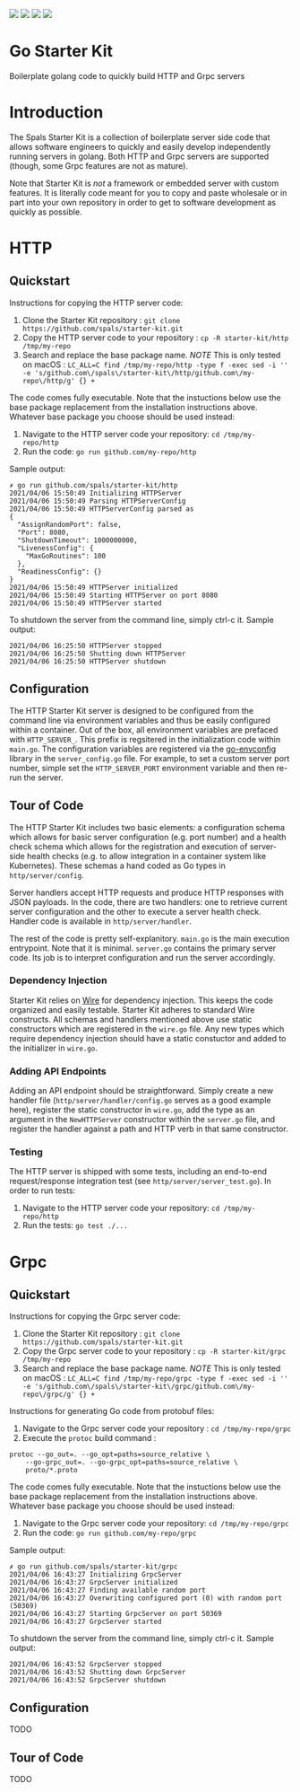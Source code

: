 [![][License img]][License]
[![][Golang Lint img]][Golang Lint]
[![][HTTP Tests img]][HTTP Tests]
[![][Grpc Tests img]][Grpc Tests]

[License]:LICENSE
[License img]:https://img.shields.io/badge/License-BSD3-blue.svg

[Golang Lint]:https://github.com/spals/starter-kit/actions/workflows/golangci-lint.yml?query=branch%3Amain
[Golang Lint img]:https://github.com/spals/starter-kit/actions/workflows/golangci-lint.yml/badge.svg

[HTTP Tests]:https://github.com/spals/starter-kit/actions/workflows/http-tests.yml?query=branch%3Amain
[HTTP Tests img]:https://github.com/spals/starter-kit/actions/workflows/http-tests.yml/badge.svg

[Grpc Tests]:https://github.com/spals/starter-kit/actions/workflows/grpc-tests.yml?query=branch%3Amain
[Grpc Tests img]:https://github.com/spals/starter-kit/actions/workflows/grpc-tests.yml/badge.svg

# Go Starter Kit

Boilerplate golang code to quickly build HTTP and Grpc servers

# Introduction

The Spals Starter Kit is a collection of boilerplate server side code that allows software engineers to quickly and easily develop independently running servers in golang. Both HTTP and Grpc servers are supported (though, some Grpc features are not as mature).

Note that Starter Kit is *not* a framework or embedded server with custom features. It is literally code meant for you to copy and paste wholesale or in part into your own repository in order to get to software development as quickly as possible.

# HTTP
## Quickstart
Instructions for copying the HTTP server code:

1. Clone the Starter Kit repository : `git clone https://github.com/spals/starter-kit.git`
1. Copy the HTTP server code to your repository : `cp -R starter-kit/http /tmp/my-repo`
1. Search and replace the base package name. *NOTE* This is only tested on macOS : `LC_ALL=C find /tmp/my-repo/http -type f -exec sed -i '' -e 's/github.com\/spals\/starter-kit\/http/github.com\/my-repo\/http/g' {} +`

The code comes fully executable. Note that the instuctions below use the base package replacement from the installation instructions above. Whatever base package you choose should be used instead:

1. Navigate to the HTTP server code your repository: `cd /tmp/my-repo/http`
1. Run the code: `go run github.com/my-repo/http`

Sample output:
```
✗ go run github.com/spals/starter-kit/http          
2021/04/06 15:50:49 Initializing HTTPServer
2021/04/06 15:50:49 Parsing HTTPServerConfig
2021/04/06 15:50:49 HTTPServerConfig parsed as 
{
  "AssignRandomPort": false,
  "Port": 8080,
  "ShutdownTimeout": 1000000000,
  "LivenessConfig": {
    "MaxGoRoutines": 100
  },
  "ReadinessConfig": {}
}
2021/04/06 15:50:49 HTTPServer initialized
2021/04/06 15:50:49 Starting HTTPServer on port 8080
2021/04/06 15:50:49 HTTPServer started
```

To shutdown the server from the command line, simply ctrl-c it. Sample output:
```
2021/04/06 16:25:50 HTTPServer stopped
2021/04/06 16:25:50 Shutting down HTTPServer
2021/04/06 16:25:50 HTTPServer shutdown
```

## Configuration
The HTTP Starter Kit server is designed to be configured from the command line via environment variables and thus be easily configured within a container. Out of the box, all environment variables are prefaced with `HTTP_SERVER_`. This prefix is regsitered in the initialization code within `main.go`. The configuration variables are registered via the [go-envconfig](https://github.com/sethvargo/go-envconfig) library in the `server_config.go` file. For example, to set a custom server port number, simple set the `HTTP_SERVER_PORT` environment variable and then re-run the server.

## Tour of Code
The HTTP Starter Kit includes two basic elements: a configuration schema which allows for basic server configuration (e.g. port number) and a health check schema which allows for the registration and execution of server-side health checks (e.g. to allow integration in a container system like Kubernetes). These schemas a hand coded as Go types in `http/server/config`.

Server handlers accept HTTP requests and produce HTTP responses with JSON payloads. In the code, there are two handlers: one to retrieve current server configuration and the other to execute a server health check. Handler code is available in `http/server/handler`.

The rest of the code is pretty self-explanitory. `main.go` is the main execution entrypoint. Note that it is minimal. `server.go` contains the primary server code. Its job is to interpret configuration and run the server accordingly.

### Dependency Injection
Starter Kit relies on [Wire](https://github.com/google/wire) for dependency injection. This keeps the code organized and easily testable. Starter Kit adheres to standard Wire constructs. All schemas and handlers mentioned above use static constructors which are registered in the `wire.go` file. Any new types which require dependency injection should have a static constuctor and added to the initializer in `wire.go`.

### Adding API Endpoints
Adding an API endpoint should be straightforward. Simply create a new handler file (`http/server/handler/config.go` serves as a good example here), register the static constructor in `wire.go`, add the type as an argument in the `NewHTTPServer` constructor within the `server.go` file, and register the handler against a path and HTTP verb in that same constructor.

### Testing
The HTTP server is shipped with some tests, including an end-to-end request/response integration test (see `http/server/server_test.go`). In order to run tests:

1. Navigate to the HTTP server code your repository: `cd /tmp/my-repo/http`
1. Run the tests: `go test ./...`

# Grpc
## Quickstart
Instructions for copying the Grpc server code:

1. Clone the Starter Kit repository : `git clone https://github.com/spals/starter-kit.git`
1. Copy the Grpc server code to your repository : `cp -R starter-kit/grpc /tmp/my-repo`
1. Search and replace the base package name. *NOTE* This is only tested on macOS : `LC_ALL=C find /tmp/my-repo/grpc -type f -exec sed -i '' -e 's/github.com\/spals\/starter-kit\/grpc/github.com\/my-repo\/grpc/g' {} +`

Instructions for generating Go code from protobuf files:

1. Navigate to the Grpc server code your repository : `cd /tmp/my-repo/grpc`
1. Execute the `protoc` build command :
```
protoc --go_out=. --go_opt=paths=source_relative \
    --go-grpc_out=. --go-grpc_opt=paths=source_relative \
    proto/*.proto
```

The code comes fully executable. Note that the instuctions below use the base package replacement from the installation instructions above. Whatever base package you choose should be used instead:

1. Navigate to the Grpc server code your repository: `cd /tmp/my-repo/grpc`
1. Run the code: `go run github.com/my-repo/grpc`

Sample output:
```
✗ go run github.com/spals/starter-kit/grpc          
2021/04/06 16:43:27 Initializing GrpcServer
2021/04/06 16:43:27 GrpcServer initialized
2021/04/06 16:43:27 Finding available random port
2021/04/06 16:43:27 Overwriting configured port (0) with random port (50369)
2021/04/06 16:43:27 Starting GrpcServer on port 50369
2021/04/06 16:43:27 GrpcServer started
```

To shutdown the server from the command line, simply ctrl-c it. Sample output:
```
2021/04/06 16:43:52 GrpcServer stopped
2021/04/06 16:43:52 Shutting down GrpcServer
2021/04/06 16:43:52 GrpcServer shutdown
```

## Configuration
TODO

## Tour of Code
TODO
